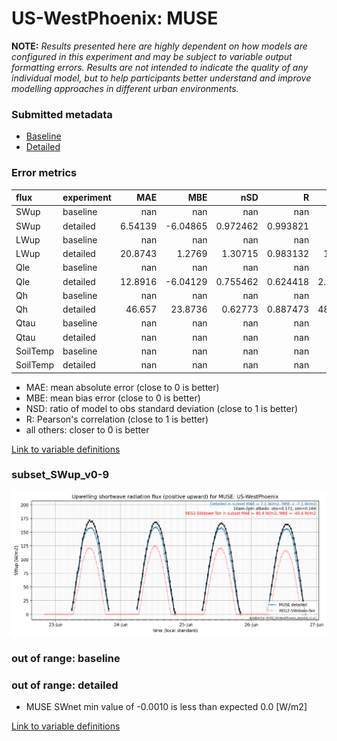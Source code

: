 # US-WestPhoenix: MUSE

**NOTE:** *Results presented here are highly dependent on how models are configured in this experiment and may be subject to variable output formatting errors. Results are not intended to indicate the quality of any individual model, but to help participants better understand and improve modelling approaches in different urban environments.*

### Submitted metadata

- [Baseline](MUSE_US-WestPhoenix_baseline_attrs.md)
- [Detailed](MUSE_US-WestPhoenix_detailed_attrs.md)

### Error metrics

| flux     | experiment   |       MAE |       MBE |        nSD |          R |       5th |     95th |      RMSE |      cRMSE |      AMBE |       1-nSD |          1-R |   nSkewness |    nKurtosis |    Overlap |
|:---------|:-------------|----------:|----------:|-----------:|-----------:|----------:|---------:|----------:|-----------:|----------:|------------:|-------------:|------------:|-------------:|-----------:|
| SWup     | baseline     | nan       | nan       | nan        | nan        | nan       | nan      | nan       | nan        | nan       | nan         | nan          | nan         | nan          | nan        |
| SWup     | detailed     |   6.54139 |  -6.04865 |   0.972462 |   0.993821 |   4.141   |   7.927  |   8.38672 |   0.113033 |   6.04865 |   0.0275378 |   0.00617927 |   0.343815  |   0.00950131 |   0.113536 |
| LWup     | baseline     | nan       | nan       | nan        | nan        | nan       | nan      | nan       | nan        | nan       | nan         | nan          | nan         | nan          | nan        |
| LWup     | detailed     |  20.8743  |   1.2769  |   1.30715  |   0.983132 |  19.197   |  67.411  |  28.9668  |   0.372069 |   1.2769  |   0.307144  |   0.0168676  |   0.829815  |   0.970894   |   0.121873 |
| Qle      | baseline     | nan       | nan       | nan        | nan        | nan       | nan      | nan       | nan        | nan       | nan         | nan          | nan         | nan          | nan        |
| Qle      | detailed     |  12.8916  |  -6.04129 |   0.755462 |   0.624418 |   2.93177 |  11.3902 |  22.3629  |   0.792006 |   6.04129 |   0.244538  |   0.375582   |   0.0209988 |   0.433811   |   0.250775 |
| Qh       | baseline     | nan       | nan       | nan        | nan        | nan       | nan      | nan       | nan        | nan       | nan         | nan          | nan         | nan          | nan        |
| Qh       | detailed     |  46.657   |  23.8736  |   0.62773  |   0.887473 |  48.1677  |  48.3831 |  53.7583  |   0.529016 |  23.8736  |   0.372269  |   0.112527   |   0.0187459 |   0.423713   |   0.644133 |
| Qtau     | baseline     | nan       | nan       | nan        | nan        | nan       | nan      | nan       | nan        | nan       | nan         | nan          | nan         | nan          | nan        |
| Qtau     | detailed     | nan       | nan       | nan        | nan        | nan       | nan      | nan       | nan        | nan       | nan         | nan          | nan         | nan          | nan        |
| SoilTemp | baseline     | nan       | nan       | nan        | nan        | nan       | nan      | nan       | nan        | nan       | nan         | nan          | nan         | nan          | nan        |
| SoilTemp | detailed     | nan       | nan       | nan        | nan        | nan       | nan      | nan       | nan        | nan       | nan         | nan          | nan         | nan          | nan        |

 - MAE: mean absolute error (close to 0 is better)
 - MBE: mean bias error (close to 0 is better)
 - NSD: ratio of model to obs standard deviation (close to 1 is better)
 - R: Pearson's correlation (close to 1 is better)
 - all others: closer to 0 is better

[Link to variable definitions](../modelattrs/variable_definitions.md)

### <a name="subset_swup_v0-9"></a>subset_SWup_v0-9
[![MUSE_US-WestPhoenix_subset_SWup_v0-9.png](MUSE_US-WestPhoenix_subset_SWup_v0-9.png)](MUSE_US-WestPhoenix_subset_SWup_v0-9.png)

### out of range: baseline


### out of range: detailed

 - MUSE SWnet min value of -0.0010 is less than expected 0.0 [W/m2]


[Link to variable definitions](../modelattrs/variable_definitions.md)

